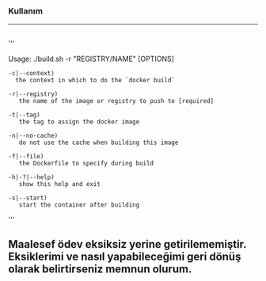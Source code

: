 

### Kullanım
---

##
'''

Usage:
    ./build.sh -r "REGISTRY/NAME" [OPTIONS]

    -c|--context)
      the context in which to do the `docker build`

    -r|--registry)
       the name of the image or registry to push to [required]

    -t|--tag)
       the tag to assign the docker image

    -n|--no-cache)
       do not use the cache when building this image

    -f|--file)
       the Dockerfile to specify during build

    -h|-?|--help)
       show this help and exit

    -s|--start)
       start the container after building
'''
##
Maalesef ödev eksiksiz yerine getirilememiştir. Eksiklerimi ve nasıl yapabileceğimi geri dönüş olarak belirtirseniz memnun olurum.
---

